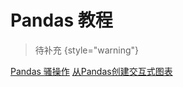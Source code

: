# Pandas 教程

<show-structure depth="2"/>

> 待补充
{style="warning"}


<seealso>
<category ref="ref_docs">
    <a href="https://mp.weixin.qq.com/s/CXpgWkxarO6TQAEBHYHQ_A">Pandas 骚操作</a>
    <a href="https://mp.weixin.qq.com/s/IKlOeyRMOjdSoKxi32eLxQ">从Pandas创建交互式图表</a>
</category>
<category ref="ref_github"></category>
<category ref="ref_issues"></category>
<category ref="ref_hf"></category>
<category ref="ref_ms"></category>
</seealso>